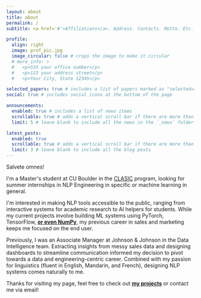 ```yaml
---
layout: about
title: about
permalink: /
subtitle: <a href='#'>Affiliations</a>. Address. Contacts. Motto. Etc.

profile:
  align: right
  image: prof_pic.jpg
  image_circular: false # crops the image to make it circular
  # more_info: >
  #   <p>555 your office number</p>
  #   <p>123 your address street</p>
  #   <p>Your City, State 12345</p>

selected_papers: true # includes a list of papers marked as "selected={true}"
social: true # includes social icons at the bottom of the page

announcements:
  enabled: true # includes a list of news items
  scrollable: true # adds a vertical scroll bar if there are more than 3 news items
  limit: 5 # leave blank to include all the news in the `_news` folder

latest_posts:
  enabled: true
  scrollable: true # adds a vertical scroll bar if there are more than 3 new posts items
  limit: 3 # leave blank to include all the blog posts
---
```


Salvete omnes! 

I'm a Master's student at CU Boulder in the [CLASIC](https://www.colorado.edu/linguistics/graduate-program/computational-linguistics-clasic-masters-degree) program, looking for summer internships in NLP Engineering in specific or machine learning in general.

I'm interested in making NLP tools accessible to the public, ranging from interactive systems for academic research to AI helpers for students. While my current projects involve building ML systems using PyTorch, TensorFlow, <strong>[or even NumPy](/projects/cnn)</strong>, my previous career in sales and marketing keeps me focused on the end user.

Previously, I was an Associate Manager at Johnson & Johnson in the Data Intelligence team. Extracting insights from messy sales data and designing dashboards to streamline communication informed my decision to pivot towards a data and engineering-centric career. Combined with my passion for linguistics (fluent in English, Mandarin, and French), designing NLP systems comes naturally to me.

Thanks for visiting my page, feel free to check out <strong>[my projects](/projects/)</strong> or contact me via email!
